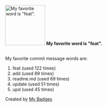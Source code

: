<img src="https://my-badges.github.io/my-badges/favorite-word.png" alt="My favorite word is &quot;feat&quot;." title="My favorite word is &quot;feat&quot;." width="128">
<strong>My favorite word is &quot;feat&quot;.</strong>
<br><br>

My favorite commit message words are:

1. feat (used 122 times)
2. add (used 89 times)
3. readme.md (used 69 times)
4. update (used 51 times)
5. upd (used 45 times)


Created by <a href="https://github.com/my-badges/my-badges">My Badges</a>